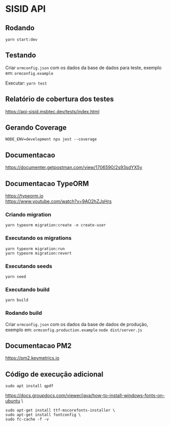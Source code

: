 # SISID API

## Rodando 
```yarn start:dev```

## Testando 
Criar `ormconfig.json` com os dados da base de dados para teste, exemplo em: `ormconfig.example`

Executar: ```yarn test```

## Relatório de cobertura dos testes 
https://api-sisid.msbtec.dev/tests/index.html

## Gerando Coverage
```NODE_ENV=development npx jest --coverage```

## Documentacao
https://documenter.getpostman.com/view/1706590/2s93sdYX5y

## Documentacao TypeORM
https://typeorm.io \
https://www.youtube.com/watch?v=9AO2hZJsHrs

### Criando migration
```yarn typeorm migration:create -n create-user```

### Executando os migrations
```yarn typeorm migration:run``` \
```yarn typeorm migration:revert```

### Executando seeds
```yarn seed```

### Executando build
```yarn build```

### Rodando build
Criar `ormconfig.json` com os dados da base de dados de produção, exemplo em: `ormconfig.production.example`
```node dist/server.js```

## Documentacao PM2
https://pm2.keymetrics.io

## Código de execução adicional
```sudo apt install qpdf```

https://docs.groupdocs.com/viewer/java/how-to-install-windows-fonts-on-ubuntu \

```
sudo apt-get install ttf-mscorefonts-installer \
sudo apt-get install fontconfig \
sudo fc-cache -f -v
```